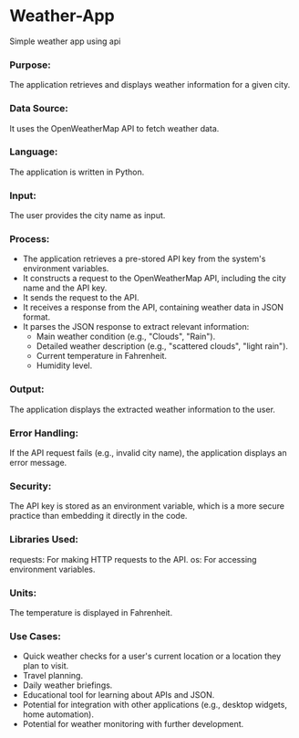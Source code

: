 # Weather-App
Simple weather app using api

### Purpose: 
The application retrieves and displays weather information for a given city.

### Data Source: 
It uses the OpenWeatherMap API to fetch weather data.

### Language: 
The application is written in Python.

### Input: 
The user provides the city name as input.

### Process:
- The application retrieves a pre-stored API key from the system's environment variables.
- It constructs a request to the OpenWeatherMap API, including the city name and the API key.
- It sends the request to the API.
- It receives a response from the API, containing weather data in JSON format.
- It parses the JSON response to extract relevant information:
    - Main weather condition (e.g., "Clouds", "Rain").
    - Detailed weather description (e.g., "scattered clouds", "light rain").
    - Current temperature in Fahrenheit.
    - Humidity level.
      
### Output: 
The application displays the extracted weather information to the user.

### Error Handling: 
If the API request fails (e.g., invalid city name), the application displays an error message.

### Security: 
The API key is stored as an environment variable, which is a more secure practice than embedding it directly in the code.
### Libraries Used:
requests: For making HTTP requests to the API.
os: For accessing environment variables.

### Units: 
The temperature is displayed in Fahrenheit.

### Use Cases:
- Quick weather checks for a user's current location or a location they plan to visit.
- Travel planning.
- Daily weather briefings.
- Educational tool for learning about APIs and JSON.
- Potential for integration with other applications (e.g., desktop widgets, home automation).
- Potential for weather monitoring with further development.

  
